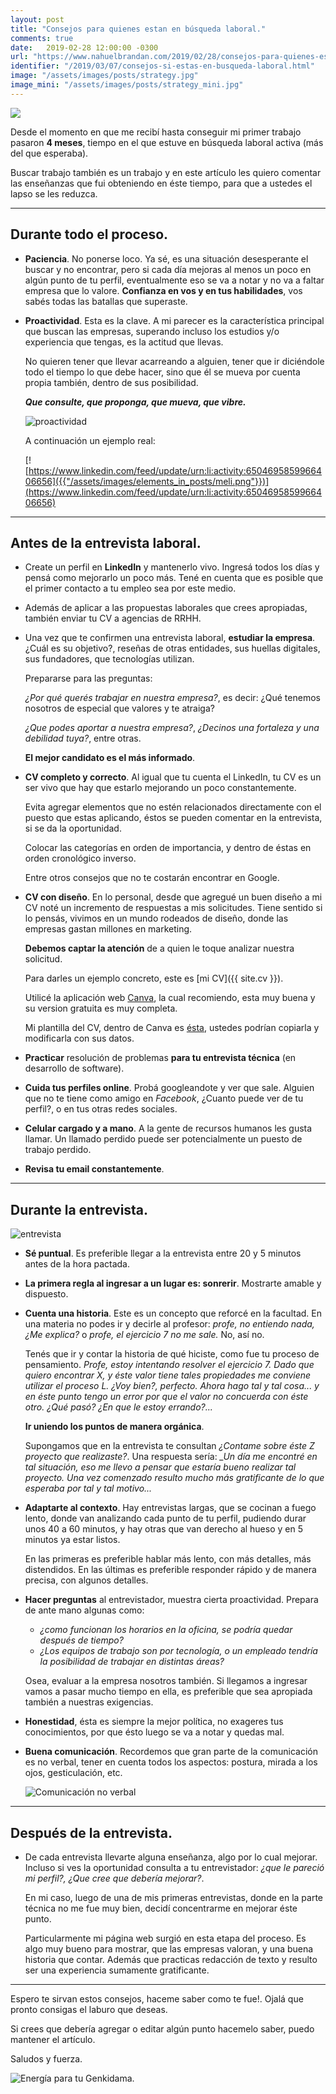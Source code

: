 ```yaml
---
layout: post
title: "Consejos para quienes estan en búsqueda laboral."
comments: true
date:   2019-02-28 12:00:00 -0300
url: "https://www.nahuelbrandan.com/2019/02/28/consejos-para-quienes-estan-en-busqueda-laboral.html"
identifier: "/2019/03/07/consejos-si-estas-en-busqueda-laboral.html"
image: "/assets/images/posts/strategy.jpg"
image_mini: "/assets/images/posts/strategy_mini.jpg"
---
```


![]({{page.image}})<br>

Desde el momento en que me recibí hasta conseguir mi primer trabajo pasaron **4 meses**, tiempo en el que estuve en búsqueda laboral activa (más del que esperaba).

Buscar trabajo también es un trabajo y en este artículo les quiero comentar las enseñanzas que fui obteniendo en éste tiempo, para que a ustedes el lapso se les reduzca.

---

## Durante todo el proceso.

*   **Paciencia**. No ponerse loco. Ya sé, es una situación desesperante el buscar y no encontrar, pero si cada día mejoras al menos un poco en algún punto de tu perfil, eventualmente eso se va a notar y no va a faltar empresa que lo valore. **Confianza en vos y en tus habilidades**, vos sabés todas las batallas que superaste.

*   **Proactividad**. Esta es la clave. A mi parecer es la característica principal que buscan las empresas, superando incluso los estudios y/o experiencia que tengas, es la actitud que llevas.

    No quieren tener que llevar acarreando a alguien, tener que ir diciéndole todo el tiempo lo que debe hacer, sino que él se mueva por cuenta propia también, dentro de sus posibilidad.

    ***Que consulte, que proponga, que mueva, que vibre.***

    ![proactividad](https://pbs.twimg.com/media/CkcJP1OW0AAvPsm.jpg)

    A continuación un ejemplo real:

    [![https://www.linkedin.com/feed/update/urn:li:activity:6504695859966406656]({{"/assets/images/elements_in_posts/meli.png"}})](https://www.linkedin.com/feed/update/urn:li:activity:6504695859966406656)

---

## Antes de la entrevista laboral.

*   Create un perfil en **LinkedIn** y mantenerlo vivo. Ingresá todos los días y pensá como mejorarlo un poco más. Tené en cuenta que es posible que el primer contacto a tu empleo sea por este medio.

*   Además de aplicar a las propuestas laborales que crees apropiadas, también enviar tu CV a agencias de RRHH.

*   Una vez que te confirmen una entrevista laboral, **estudiar la empresa**. ¿Cuál es su objetivo?, reseñas de otras entidades, sus huellas digitales, sus fundadores, que tecnologías utilizan.

    Prepararse para las preguntas:

    *¿Por qué querés trabajar en nuestra empresa?*, es decir: ¿Qué tenemos nosotros de especial que valores y te atraiga?

    *¿Que podes aportar a nuestra empresa?*, *¿Decinos una fortaleza y una debilidad tuya?*, entre otras.

    **El mejor candidato es el más informado**.

*   **CV completo y correcto**. Al igual que tu cuenta el LinkedIn, tu CV es un ser vivo que hay que estarlo mejorando un poco constantemente.

    Evita agregar elementos que no estén relacionados directamente con el puesto que estas aplicando, éstos se pueden comentar en la entrevista, si se da la oportunidad.

    Colocar las categorías en orden de importancia, y dentro de éstas en orden cronológico inverso.

    Entre otros consejos que no te costarán encontrar en Google.

*   **CV con diseño**. En lo personal, desde que agregué un buen diseño a mi CV noté un incremento de respuestas a mis solicitudes. Tiene sentido si lo pensás, vivimos en un mundo rodeados de diseño, donde las empresas gastan millones en marketing.

    **Debemos captar la atención** de a quien le toque analizar nuestra solicitud.

    Para darles un ejemplo concreto, este es [mi CV]({{ site.cv }}).

    Utilicé la aplicación web [Canva](https://www.canva.com/), la cual recomiendo, esta muy buena y su version gratuita es muy completa.

    Mi plantilla del CV, dentro de Canva es [ésta](https://www.canva.com/design/DADRBUtQDN8/share?role=VIEWER&token=awHa-Wdly-uiRqTcGcjyqQ&utm_content=DADRBUtQDN8&utm_campaign=designshare&utm_medium=link&utm_source=sharebutton), ustedes podrían copiarla y modificarla con sus datos.

*   **Practicar** resolución de problemas **para tu entrevista técnica** (en desarrollo de software).

*   **Cuida tus perfiles online**. Probá googleandote y ver que sale. Alguien que no te tiene como amigo en *Facebook*, ¿Cuanto puede ver de tu perfil?, o en tus otras redes sociales.

*   **Celular cargado y a mano**. A la gente de recursos humanos les gusta llamar. Un llamado perdido puede ser potencialmente un puesto de trabajo perdido.

*   **Revisa tu email constantemente**.

---

## Durante la entrevista.

![entrevista](http://www.pagina16.com.ar/wp-content/uploads/2018/06/20180209171748_31476921_0_body-760x433-c-center.jpg)

*   **Sé puntual**. Es preferible llegar a la entrevista entre 20 y 5 minutos antes de la hora pactada.

*   **La primera regla al ingresar a un lugar es: sonrerir**. Mostrarte amable y dispuesto.

*   **Cuenta una historia**. Este es un concepto que reforcé en la facultad. En una materia no podes ir y decirle al profesor: *profe, no entiendo nada, ¿Me explica?* o *profe, el ejercicio 7 no me sale.* No, así no.

    Tenés que ir y contar la historia de qué hiciste, como fue tu proceso de pensamiento. *Profe, estoy intentando resolver el ejercicio 7. Dado que quiero encontrar X, y éste valor tiene tales propiedades me conviene utilizar el proceso L. ¿Voy bien?, perfecto. Ahora hago tal y tal cosa... y en éste punto tengo un error por que el valor no concuerda con éste otro. ¿Qué pasó? ¿En que le estoy errando?...*

    **Ir uniendo los puntos de manera orgánica**.

    Supongamos que en la entrevista te consultan *¿Contame sobre éste Z proyecto que realizaste?*. Una respuesta sería: *_Un día me encontré en tal situación, eso me llevo a pensar que estaría bueno realizar tal proyecto. Una vez comenzado resulto mucho más gratificante de lo que esperaba por tal y tal motivo...*

*   **Adaptarte al contexto**. Hay entrevistas largas, que se cocinan a fuego lento, donde van analizando cada punto de tu perfil, pudiendo durar unos 40 a 60 minutos, y hay otras que van derecho al hueso y en 5 minutos ya estar listos.

    En las primeras es preferible hablar más lento, con más detalles, más distendidos. En las últimas es preferible responder rápido y de manera precisa, con algunos detalles.

*   **Hacer preguntas** al entrevistador, muestra cierta proactividad. Prepara de ante mano algunas como:
    -   *¿como funcionan los horarios en la oficina, se podría quedar después de tiempo?*
    -   *¿Los equipos de trabajo son por tecnología, o un empleado tendría la posibilidad de trabajar en distintas áreas?*

    Osea, evaluar a la empresa nosotros también. Si llegamos a ingresar vamos a pasar mucho tiempo en ella, es preferible que sea apropiada también a nuestras exigencias.

*   **Honestidad**, ésta es siempre la mejor política,  no exageres tus conocimientos, por que ésto luego se va a notar y quedas mal.

*   **Buena comunicación**. Recordemos que gran parte de la comunicación es no verbal, tener en cuenta todos los aspectos: postura, mirada a los ojos, gesticulación, etc.

    ![Comunicación no verbal]({{"/assets/images/lenguaje_corporal.png"}})

---

## Después de la entrevista.

*   De cada entrevista llevarte alguna enseñanza, algo por lo cual mejorar. Incluso si ves la oportunidad consulta a tu entrevistador: *¿que le pareció mi perfil?, ¿Que cree que debería mejorar?*.

    En mi caso, luego de una de mis primeras entrevistas, donde en la parte técnica no me fue muy bien, decidí concentrarme en mejorar éste punto.

    Particularmente mi página web surgió en esta etapa del proceso. Es algo muy bueno para mostrar, que las empresas valoran, y una buena historia que contar. Además que practicas redacción de texto y resulto ser una experiencia sumamente gratificante.

---

Espero te sirvan estos consejos, haceme saber como te fue!. Ojalá que pronto consigas el laburo que deseas.

Si crees que debería agregar o editar algún punto hacemelo saber, puedo mantener el artículo.

Saludos y fuerza.

![Energía para tu Genkidama.](https://media1.tenor.com/images/8890a2304921e24bba25bd85f760190e/tenor.gif?itemid=10221675)
